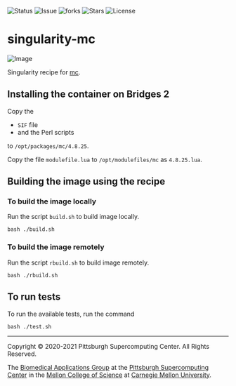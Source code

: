 ![Status](https://github.com/pscedu/singularity-mc/actions/workflows/main.yml/badge.svg)
![Issue](https://img.shields.io/github/issues/pscedu/singularity-mc)
![forks](https://img.shields.io/github/forks/pscedu/singularity-mc)
![Stars](https://img.shields.io/github/stars/pscedu/singularity-mc)
![License](https://img.shields.io/github/license/pscedu/singularity-mc)

# singularity-mc
![Image](https://upload.wikimedia.org/wikipedia/commons/9/9b/Midnight_Commander_4.7.0.9_on_Ubuntu_11.04.png)

Singularity recipe for [mc](https://github.com/sandialabs/mc).

## Installing the container on Bridges 2
Copy the

* `SIF` file
* and the Perl scripts

to `/opt/packages/mc/4.8.25`.

Copy the file `modulefile.lua` to `/opt/modulefiles/mc` as `4.8.25.lua`.

## Building the image using the recipe
### To build the image locally
Run the script `build.sh` to build image locally.

```
bash ./build.sh
```

### To build the image remotely
Run the script `rbuild.sh` to build image remotely.

```
bash ./rbuild.sh
```

## To run tests
To run the available tests, run the command

```
bash ./test.sh
```

---
Copyright © 2020-2021 Pittsburgh Supercomputing Center. All Rights Reserved.

The [Biomedical Applications Group](https://www.psc.edu/biomedical-applications/) at the [Pittsburgh Supercomputing
Center](http://www.psc.edu) in the [Mellon College of Science](https://www.cmu.edu/mcs/) at [Carnegie Mellon University](http://www.cmu.edu).
